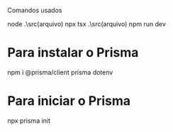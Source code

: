 Comandos usados 

node .\src\(arquivo)
npx tsx .\src\(arquivo)
npm run dev

# Para instalar o Prisma
npm i @prisma/client prisma dotenv

# Para iniciar o Prisma
npx prisma init 